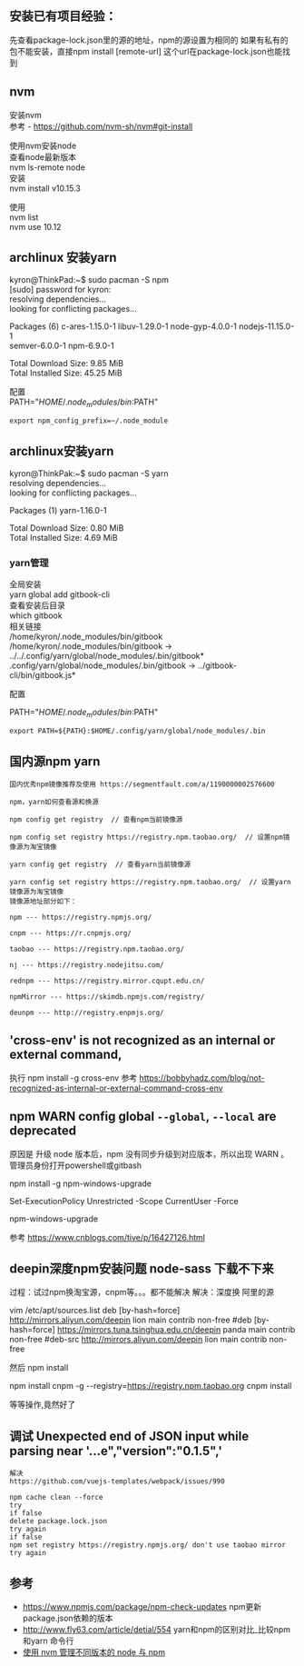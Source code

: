 ## 安装已有项目经验：
先查看package-lock.json里的源的地址，npm的源设置为相同的
如果有私有的包不能安装，直接npm install [remote-url] 这个url在package-lock.json也能找到
## nvm
安装nvm  
参考 - https://github.com/nvm-sh/nvm#git-install  
  
使用nvm安装node  
查看node最新版本  
nvm ls-remote node  
安装  
nvm install v10.15.3  
  
使用  
nvm list  
nvm use 10.12  
## archlinux 安装yarn
kyron@ThinkPad:~$ sudo pacman -S npm  
[sudo] password for kyron:  
resolving dependencies...  
looking for conflicting packages...  
  
Packages (6) c-ares-1.15.0-1  libuv-1.29.0-1  node-gyp-4.0.0-1  nodejs-11.15.0-1  
             semver-6.0.0-1  npm-6.9.0-1  
  
Total Download Size:    9.85 MiB  
Total Installed Size:  45.25 MiB  
  
  
配置  
PATH="$HOME/.node_modules/bin:$PATH"  
```
export npm_config_prefix=~/.node_module
```
  
## archlinux安装yarn
kyron@ThinkPak:~$ sudo pacman -S yarn  
resolving dependencies...  
looking for conflicting packages...  
  
Packages (1) yarn-1.16.0-1  
  
Total Download Size:   0.80 MiB  
Total Installed Size:  4.69 MiB  
  
### yarn管理
全局安装  
yarn global add gitbook-cli  
查看安装后目录  
which gitbook  
相关链接  
/home/kyron/.node_modules/bin/gitbook  
/home/kyron/.node_modules/bin/gitbook -> ../../.config/yarn/global/node_modules/.bin/gitbook*  
.config/yarn/global/node_modules/.bin/gitbook -> ../gitbook-cli/bin/gitbook.js*  
  
配置  
  
PATH="$HOME/.node_modules/bin:$PATH"  
```
export PATH=${PATH}:$HOME/.config/yarn/global/node_modules/.bin
```
  
  
  
## 国内源npm yarn
```
国内优秀npm镜像推荐及使用 https://segmentfault.com/a/1190000002576600

npm，yarn如何查看源和换源

npm config get registry  // 查看npm当前镜像源

npm config set registry https://registry.npm.taobao.org/  // 设置npm镜像源为淘宝镜像

yarn config get registry  // 查看yarn当前镜像源

yarn config set registry https://registry.npm.taobao.org/  // 设置yarn镜像源为淘宝镜像
镜像源地址部分如下：

npm --- https://registry.npmjs.org/

cnpm --- https://r.cnpmjs.org/

taobao --- https://registry.npm.taobao.org/

nj --- https://registry.nodejitsu.com/

rednpm --- https://registry.mirror.cqupt.edu.cn/

npmMirror --- https://skimdb.npmjs.com/registry/

deunpm --- http://registry.enpmjs.org/

```
## 'cross-env' is not recognized as an internal or external command,
执行 npm install -g cross-env
参考 https://bobbyhadz.com/blog/not-recognized-as-internal-or-external-command-cross-env
## npm WARN config global `--global`, `--local` are deprecated
原因是 升级 node 版本后，npm 没有同步升级到对应版本，所以出现 WARN 。
管理员身份打开powershell或gitbash

npm install -g npm-windows-upgrade

Set-ExecutionPolicy Unrestricted -Scope CurrentUser -Force

npm-windows-upgrade

参考 https://www.cnblogs.com/tive/p/16427126.html
## deepin深度npm安装问题 node-sass 下载不下来
过程：试过npm换淘宝源，cnpm等。。。都不能解决
解决：深度换 阿里的源

vim /etc/apt/sources.list
deb [by-hash=force] http://mirrors.aliyun.com/deepin lion main contrib non-free
#deb [by-hash=force] https://mirrors.tuna.tsinghua.edu.cn/deepin panda main contrib non-free
#deb-src http://mirrors.aliyun.com/deepin lion main contrib non-free

然后
npm install 

npm install cnpm -g --registry=https://registry.npm.taobao.org
cnpm install 

等等操作,竟然好了

## 调试 Unexpected end of JSON input while parsing near '...e","version":"0.1.5",'
```
解决
https://github.com/vuejs-templates/webpack/issues/990

npm cache clean --force
try
if false
delete package.lock.json
try again
if false
npm set registry https://registry.npmjs.org/ don't use taobao mirror
try again
```
## 参考
- https://www.npmjs.com/package/npm-check-updates npm更新package.json依赖的版本
- http://www.fly63.com/article/detial/554 yarn和npm的区别对比_比较npm和yarn 命令行
- [使用 nvm 管理不同版本的 node 与 npm](http://bubkoo.com/2017/01/08/quick-tip-multiple-versions-node-nvm/)
  
